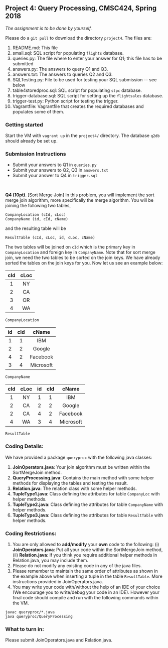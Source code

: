 ## Project 4: Query Processing, CMSC424, Spring 2018

*The assignment is to be done by yourself.*

Please do a `git pull` to download the directory `project4`. The files are:

1. README.md: This file
1. small.sql: SQL script for populating `flights` database.
1. queries.py: The file where to enter your answer for Q1; this file has to be submitted
1. answers.py: The answers to query Q1 and Q3.
1. answers.txt: The answers to queries Q2 and Q3.
1. SQLTesting.py: File to be used for testing your SQL submission -- see below 
1. table4storedproc.sql: SQL script for populating `stpc` database.
1. trigger-database.sql: SQL script for setting up the `flightsales` database.
1. trigger-test.py: Python script for testing the trigger.
1. Vagrantfile: Vagrantfile that creates the required databases and populates some of them.

### Getting started
Start the VM with `vagrant up` in the `project4/` directory. The database `q2db` should already be set up.

### Submission Instructions
- Submit your answers to Q1 in `queries.py`
- Submit your answers to Q2, Q3 in `answers.txt`
- Submit your answer to Q4 in `trigger.sql`

<br />


**Q4 (10pt)**. [Sort Merge Join] In this problem, you will implement the sort merge join algorithm, more specifically the merge algorithm. You will be joining the following two tables, 
``` 
CompanyLocation (cId, cLoc)
CompanyName (id, cId, cName)
```
and the resulting table will be
```
ResultTable (cId, cLoc, id, cLoc, cName)
```
The two tables will be joined on `cId` which is the primary key in `CompanyLocation` and foreign key in `CompanyName`. Note that for sort merge join, we need the two tables to be sorted on the join keys. We have already sorted the tables on the join keys for you. Now let us see an example below:

| cId | cLoc |  
|:---:|:---:| 
| 1 | NY | 
| 2 | CA | 
| 3 | OR |
| 4 | WA | 

`CompanyLocation`

| id | cId | cName |  
|:---:|:---:|:---:|
| 1 | 1 | IBM |
| 2 | 2 | Google |
| 4 | 2 | Facebook |
| 3 | 4 | Microsoft |

`CompanyName`

| cId | cLoc | id | cId | cName |  
|:---:|:---:|:---:|:---:|:---:|
| 1 | NY | 1 | 1 | IBM |
| 2 | CA | 2 | 2 | Google |
| 2 | CA | 4 | 2 | Facebook |
| 4 | WA | 3 | 4 | Microsoft |

`ResultTable`

### Coding Details:
We have provided a package `queryproc` with the following java classes:
1. **JoinOperators.java**: Your join algorithm must be written within the SortMergeJoin method.
1. **QueryProcessing.java**: Contains the main method with some helper methods for displaying the tables and testing the result.
1. **Relation.java**: The relation class with some helper methods.
1. **TupleType1.java**: Class defining the attributes for table `CompanyLoc` with helper methods.
1. **TupleType2.java**: Class defining the attributes for table `CompanyName` with helper methods.
1. **TupleType3.java**: Class defining the attributes for table `ResultTable` with helper methods.

### Coding Restrictions:
1. You are only allowed to **add/modify** your **own** code to the following: (i) **JoinOperators.java**: Put all your code within the SortMergeJoin method, (ii) **Relation.java**: If you think you require additional helper methods in Relation.java, you may include them. 
1. Please do not modify any existing code in any of the java files.
1. Please remember to maintain the same order of attributes as shown in the example above when inserting a tuple in the table `ResultTable`. More instructions provided in JoinOperators.java.
1. You may write your code with/without the help of an IDE of your choice (We encourage you to write/debug your code in an IDE). However your final code should compile and run with the following commands within the VM.
```
javac queryproc/*.java
java queryproc/QueryProcessing
```
### What to turn in:
Please submit JoinOperators.java and Relation.java.
